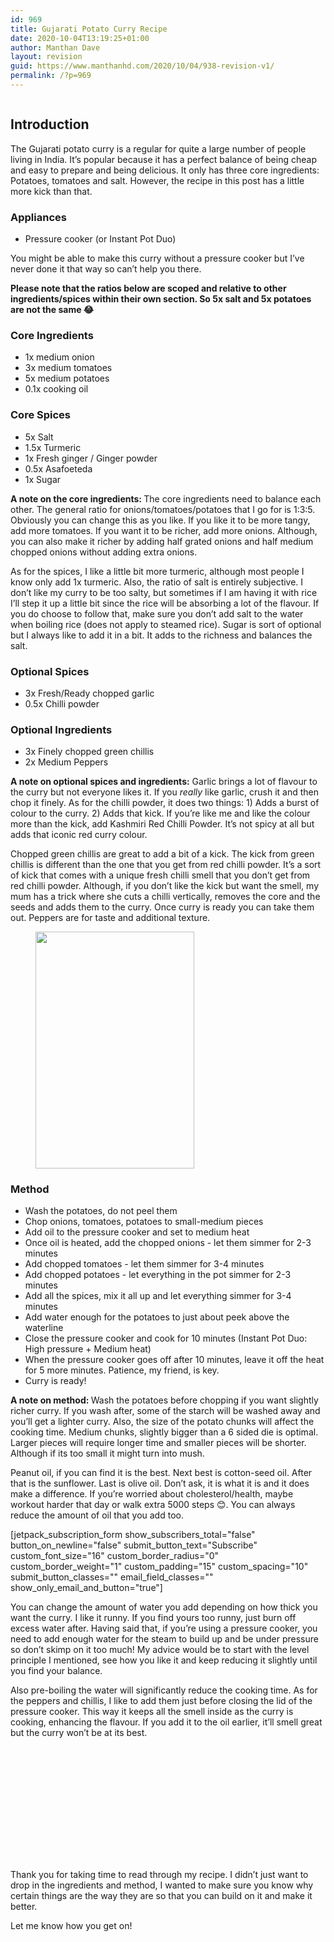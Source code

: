 ```yaml
---
id: 969
title: Gujarati Potato Curry Recipe
date: 2020-10-04T13:19:25+01:00
author: Manthan Dave
layout: revision
guid: https://www.manthanhd.com/2020/10/04/938-revision-v1/
permalink: /?p=969
---
```

<!-- wp:image {"id":964,"sizeSlug":"large"} -->
<figure class="wp-block-image size-large"><img src="https://www.manthanhd.com/wp-content/uploads/2020/10/IMG_20201003_184501_banner-700x202.png" alt="" class="wp-image-964"/></figure>
<!-- /wp:image -->

<!-- wp:heading -->
<h2>Introduction</h2>
<!-- /wp:heading -->

<!-- wp:paragraph -->
<p>The Gujarati potato curry is a regular for quite a large number of people living in India. It’s popular because it has a perfect balance of being cheap and easy to prepare and being delicious. It only has three core ingredients: Potatoes, tomatoes and salt. However, the recipe in this post has a little more kick than that.</p>
<!-- /wp:paragraph -->

<!-- wp:heading {"level":3} -->
<h3>Appliances</h3>
<!-- /wp:heading -->

<!-- wp:list -->
<ul><li>Pressure cooker (or Instant Pot Duo)</li></ul>
<!-- /wp:list -->

<!-- wp:paragraph -->
<p>You might be able to make this curry without a pressure cooker but I’ve never done it that way so can’t help you there.</p>
<!-- /wp:paragraph -->

<!-- wp:paragraph -->
<p><strong>Please note that the ratios below are scoped and relative to other ingredients/spices within their own section. So 5x salt and 5x potatoes are not the same 😂</strong></p>
<!-- /wp:paragraph -->

<!-- wp:heading {"level":3} -->
<h3>Core Ingredients</h3>
<!-- /wp:heading -->

<!-- wp:list -->
<ul><li>1x medium onion</li><li>3x medium tomatoes</li><li>5x medium potatoes</li><li>0.1x cooking oil</li></ul>
<!-- /wp:list -->

<!-- wp:heading {"level":3} -->
<h3>Core Spices</h3>
<!-- /wp:heading -->

<!-- wp:list -->
<ul><li>5x Salt</li><li>1.5x Turmeric</li><li>1x Fresh ginger / Ginger powder</li><li>0.5x Asafoeteda</li><li>1x Sugar</li></ul>
<!-- /wp:list -->

<!-- wp:paragraph -->
<p><strong>A note on the core ingredients: </strong>The core ingredients need to balance each other. The general ratio for onions/tomatoes/potatoes that I go for is 1:3:5. Obviously you can change this as you like. If you like it to be more tangy, add more tomatoes. If you want it to be richer, add more onions. Although, you can also make it richer by adding half grated onions and half medium chopped onions without adding extra onions.</p>
<!-- /wp:paragraph -->

<!-- wp:paragraph -->
<p>As for the spices, I like a little bit more turmeric, although most people I know only add 1x turmeric. Also, the ratio of salt is entirely subjective. I don’t like my curry to be too salty, but sometimes if I am having it with rice I’ll step it up a little bit since the rice will be absorbing a lot of the flavour. If you do choose to follow that, make sure you don’t add salt to the water when boiling rice (does not apply to steamed rice). Sugar is sort of optional but I always like to add it in a bit. It adds to the richness and balances the salt.</p>
<!-- /wp:paragraph -->

<!-- wp:heading {"level":3} -->
<h3>Optional Spices</h3>
<!-- /wp:heading -->

<!-- wp:list -->
<ul><li>3x Fresh/Ready chopped garlic</li><li>0.5x Chilli powder</li></ul>
<!-- /wp:list -->

<!-- wp:heading {"level":3} -->
<h3>Optional Ingredients</h3>
<!-- /wp:heading -->

<!-- wp:list -->
<ul><li>3x Finely chopped green chillis</li><li>2x Medium Peppers</li></ul>
<!-- /wp:list -->

<!-- wp:paragraph -->
<p><strong>A note on optional spices and ingredients:</strong> Garlic brings a lot of flavour to the curry but not everyone likes it. If you <em>really</em> like garlic, crush it and then chop it finely. As for the chilli powder, it does two things: 1) Adds a burst of colour to the curry. 2) Adds that kick. If you’re like me and like the colour more than the kick, add Kashmiri Red Chilli Powder. It’s not spicy at all but adds that iconic red curry colour.</p>
<!-- /wp:paragraph -->

<!-- wp:paragraph -->
<p>Chopped green chillis are great to add a bit of a kick. The kick from green chillis is different than the one that you get from red chilli powder. It’s a sort of kick that comes with a unique fresh chilli smell that you don’t get from red chilli powder. Although, if you don’t like the kick but want the smell, my mum has a trick where she cuts a chilli vertically, removes the core and the seeds and adds them to the curry. Once curry is ready you can take them out. Peppers are for taste and additional texture.</p>
<!-- /wp:paragraph -->

<!-- wp:image {"align":"right","id":966,"width":254,"height":379,"sizeSlug":"large"} -->
<div class="wp-block-image"><figure class="alignright size-large is-resized"><img src="https://www.manthanhd.com/wp-content/uploads/2020/10/method-stacked-700x1045.jpg" alt="" class="wp-image-966" width="254" height="379"/></figure></div>
<!-- /wp:image -->

<!-- wp:heading {"level":3} -->
<h3>Method</h3>
<!-- /wp:heading -->

<!-- wp:list -->
<ul><li>Wash the potatoes, do not peel them</li><li>Chop onions, tomatoes, potatoes to small-medium pieces</li><li>Add oil to the pressure cooker and set to medium heat</li><li>Once oil is heated, add the chopped onions - let them simmer for 2-3 minutes</li><li>Add chopped tomatoes - let them simmer for 3-4 minutes</li><li>Add chopped potatoes - let everything in the pot simmer for 2-3 minutes</li><li>Add all the spices, mix it all up and let everything simmer for 3-4 minutes</li><li>Add water enough for the potatoes to just about peek above the waterline</li><li>Close the pressure cooker and cook for 10 minutes (Instant Pot Duo: High pressure + Medium heat)</li><li>When the pressure cooker goes off after 10 minutes, leave it off the heat for 5 more minutes. Patience, my friend, is key.</li><li>Curry is ready!</li></ul>
<!-- /wp:list -->

<!-- wp:paragraph -->
<p><strong>A note on method: </strong>Wash the potatoes before chopping if you want slightly richer curry. If you wash after, some of the starch will be washed away and you’ll get a lighter curry. Also, the size of the potato chunks will affect the cooking time. Medium chunks, slightly bigger than a 6 sided die is optimal. Larger pieces will require longer time and smaller pieces will be shorter. Although if its too small it might turn into mush.</p>
<!-- /wp:paragraph -->

<!-- wp:paragraph -->
<p>Peanut oil, if you can find it is the best. Next best is cotton-seed oil. After that is the sunflower. Last is olive oil. Don’t ask, it is what it is and it does make a difference. If you’re worried about cholesterol/health, maybe workout harder that day or walk extra 5000 steps 😊. You can always reduce the amount of oil that you add too.</p>
<!-- /wp:paragraph -->

<!-- wp:jetpack/subscriptions {"submitButtonText":"Subscribe"} -->
<div class="wp-block-jetpack-subscriptions wp-block-jetpack-subscriptions__supports-newline">[jetpack_subscription_form show_subscribers_total="false" button_on_newline="false" submit_button_text="Subscribe" custom_font_size="16" custom_border_radius="0" custom_border_weight="1" custom_padding="15" custom_spacing="10" submit_button_classes="" email_field_classes="" show_only_email_and_button="true"]</div>
<!-- /wp:jetpack/subscriptions -->

<!-- wp:paragraph -->
<p>You can change the amount of water you add depending on how thick you want the curry. I like it runny. If you find yours too runny, just burn off excess water after. Having said that, if you’re using a pressure cooker, you need to add enough water for the steam to build up and be under pressure so don’t skimp on it too much! My advice would be to start with the level principle I mentioned, see how you like it and keep reducing it slightly until you find your balance.</p>
<!-- /wp:paragraph -->

<!-- wp:paragraph -->
<p>Also pre-boiling the water will significantly reduce the cooking time. As for the peppers and chillis, I like to add them just before closing the lid of the pressure cooker. This way it keeps all the smell inside as the curry is cooking, enhancing the flavour. If you add it to the oil earlier, it’ll smell great but the curry won’t be at its best.</p>
<!-- /wp:paragraph -->

<!-- wp:jetpack/tiled-gallery {"columnWidths":[[25,25,25,25],[33.33333333333333,33.33333333333333,33.33333333333333],[25,25,25,25],[26.50506420062115,26.50506420062115,46.9898715987577]],"ids":[939,942,940,943,944,945,946,947,948,949,950,951,952,953]} -->
<div class="wp-block-jetpack-tiled-gallery aligncenter is-style-rectangular"><div class="tiled-gallery__gallery"><div class="tiled-gallery__row"><div class="tiled-gallery__col" style="flex-basis:25%"><figure class="tiled-gallery__item"><img alt="" data-height="2560" data-id="939" data-link="https://www.manthanhd.com/?attachment_id=939" data-url="https://www.manthanhd.com/wp-content/uploads/2020/10/IMG_20201003_175924-scaled.jpg" data-width="1920" src="https://i1.wp.com/www.manthanhd.com/wp-content/uploads/2020/10/IMG_20201003_175924-scaled.jpg?ssl=1" layout="responsive"/></figure></div><div class="tiled-gallery__col" style="flex-basis:25%"><figure class="tiled-gallery__item"><img alt="" data-height="2560" data-id="942" data-link="https://www.manthanhd.com/?attachment_id=942" data-url="https://www.manthanhd.com/wp-content/uploads/2020/10/IMG_20201003_180206-scaled.jpg" data-width="1920" src="https://i0.wp.com/www.manthanhd.com/wp-content/uploads/2020/10/IMG_20201003_180206-scaled.jpg?ssl=1" layout="responsive"/></figure></div><div class="tiled-gallery__col" style="flex-basis:25%"><figure class="tiled-gallery__item"><img alt="" data-height="2560" data-id="940" data-link="https://www.manthanhd.com/?attachment_id=940" data-url="https://www.manthanhd.com/wp-content/uploads/2020/10/IMG_20201003_180121-scaled.jpg" data-width="1920" src="https://i0.wp.com/www.manthanhd.com/wp-content/uploads/2020/10/IMG_20201003_180121-scaled.jpg?ssl=1" layout="responsive"/></figure></div><div class="tiled-gallery__col" style="flex-basis:25%"><figure class="tiled-gallery__item"><img alt="" data-height="2560" data-id="943" data-link="https://www.manthanhd.com/?attachment_id=943" data-url="https://www.manthanhd.com/wp-content/uploads/2020/10/IMG_20201003_180550-scaled.jpg" data-width="1920" src="https://i1.wp.com/www.manthanhd.com/wp-content/uploads/2020/10/IMG_20201003_180550-scaled.jpg?ssl=1" layout="responsive"/></figure></div></div><div class="tiled-gallery__row"><div class="tiled-gallery__col" style="flex-basis:33.33333333333333%"><figure class="tiled-gallery__item"><img alt="" data-height="2560" data-id="944" data-link="https://www.manthanhd.com/?attachment_id=944" data-url="https://www.manthanhd.com/wp-content/uploads/2020/10/IMG_20201003_180756-scaled.jpg" data-width="1920" src="https://i1.wp.com/www.manthanhd.com/wp-content/uploads/2020/10/IMG_20201003_180756-scaled.jpg?ssl=1" layout="responsive"/></figure></div><div class="tiled-gallery__col" style="flex-basis:33.33333333333333%"><figure class="tiled-gallery__item"><img alt="" data-height="2560" data-id="945" data-link="https://www.manthanhd.com/?attachment_id=945" data-url="https://www.manthanhd.com/wp-content/uploads/2020/10/IMG_20201003_180928-scaled.jpg" data-width="1920" src="https://i2.wp.com/www.manthanhd.com/wp-content/uploads/2020/10/IMG_20201003_180928-scaled.jpg?ssl=1" layout="responsive"/></figure></div><div class="tiled-gallery__col" style="flex-basis:33.33333333333333%"><figure class="tiled-gallery__item"><img alt="" data-height="2560" data-id="946" data-link="https://www.manthanhd.com/?attachment_id=946" data-url="https://www.manthanhd.com/wp-content/uploads/2020/10/IMG_20201003_181158-scaled.jpg" data-width="1920" src="https://i0.wp.com/www.manthanhd.com/wp-content/uploads/2020/10/IMG_20201003_181158-scaled.jpg?ssl=1" layout="responsive"/></figure></div></div><div class="tiled-gallery__row"><div class="tiled-gallery__col" style="flex-basis:25%"><figure class="tiled-gallery__item"><img alt="" data-height="2560" data-id="947" data-link="https://www.manthanhd.com/?attachment_id=947" data-url="https://www.manthanhd.com/wp-content/uploads/2020/10/IMG_20201003_181305-scaled.jpg" data-width="1920" src="https://i0.wp.com/www.manthanhd.com/wp-content/uploads/2020/10/IMG_20201003_181305-scaled.jpg?ssl=1" layout="responsive"/></figure></div><div class="tiled-gallery__col" style="flex-basis:25%"><figure class="tiled-gallery__item"><img alt="" data-height="2560" data-id="948" data-link="https://www.manthanhd.com/?attachment_id=948" data-url="https://www.manthanhd.com/wp-content/uploads/2020/10/IMG_20201003_181720-scaled.jpg" data-width="1920" src="https://i0.wp.com/www.manthanhd.com/wp-content/uploads/2020/10/IMG_20201003_181720-scaled.jpg?ssl=1" layout="responsive"/></figure></div><div class="tiled-gallery__col" style="flex-basis:25%"><figure class="tiled-gallery__item"><img alt="" data-height="2560" data-id="949" data-link="https://www.manthanhd.com/?attachment_id=949" data-url="https://www.manthanhd.com/wp-content/uploads/2020/10/IMG_20201003_182009-scaled.jpg" data-width="1920" src="https://i0.wp.com/www.manthanhd.com/wp-content/uploads/2020/10/IMG_20201003_182009-scaled.jpg?ssl=1" layout="responsive"/></figure></div><div class="tiled-gallery__col" style="flex-basis:25%"><figure class="tiled-gallery__item"><img alt="" data-height="2560" data-id="950" data-link="https://www.manthanhd.com/?attachment_id=950" data-url="https://www.manthanhd.com/wp-content/uploads/2020/10/IMG_20201003_182038-scaled.jpg" data-width="1920" src="https://i1.wp.com/www.manthanhd.com/wp-content/uploads/2020/10/IMG_20201003_182038-scaled.jpg?ssl=1" layout="responsive"/></figure></div></div><div class="tiled-gallery__row"><div class="tiled-gallery__col" style="flex-basis:26.50506420062115%"><figure class="tiled-gallery__item"><img alt="" data-height="2560" data-id="951" data-link="https://www.manthanhd.com/?attachment_id=951" data-url="https://www.manthanhd.com/wp-content/uploads/2020/10/IMG_20201003_184437-scaled.jpg" data-width="1920" src="https://i0.wp.com/www.manthanhd.com/wp-content/uploads/2020/10/IMG_20201003_184437-scaled.jpg?ssl=1" layout="responsive"/></figure></div><div class="tiled-gallery__col" style="flex-basis:26.50506420062115%"><figure class="tiled-gallery__item"><img alt="" data-height="2560" data-id="952" data-link="https://www.manthanhd.com/?attachment_id=952" data-url="https://www.manthanhd.com/wp-content/uploads/2020/10/IMG_20201003_184501-scaled.jpg" data-width="1920" src="https://i2.wp.com/www.manthanhd.com/wp-content/uploads/2020/10/IMG_20201003_184501-scaled.jpg?ssl=1" layout="responsive"/></figure></div><div class="tiled-gallery__col" style="flex-basis:46.9898715987577%"><figure class="tiled-gallery__item"><img alt="" data-height="1920" data-id="953" data-link="https://www.manthanhd.com/?attachment_id=953" data-url="https://www.manthanhd.com/wp-content/uploads/2020/10/IMG_20201003_185758-scaled.jpg" data-width="2560" src="https://i0.wp.com/www.manthanhd.com/wp-content/uploads/2020/10/IMG_20201003_185758-scaled.jpg?ssl=1" layout="responsive"/></figure></div></div></div></div>
<!-- /wp:jetpack/tiled-gallery -->

<!-- wp:paragraph -->
<p>Thank you for taking time to read through my recipe. I didn’t just want to drop in the ingredients and method, I wanted to make sure you know why certain things are the way they are so that you can build on it and make it better.</p>
<!-- /wp:paragraph -->

<!-- wp:paragraph -->
<p>Let me know how you get on!</p>
<!-- /wp:paragraph -->